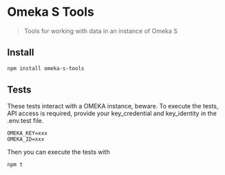 # Omeka S Tools
> Tools for working with data in an instance of Omeka S


## Install

```bash
npm install omeka-s-tools
```


## Tests

These tests interact with a OMEKA instance, beware.
To execute the tests, API access is required, provide your key_credential and key_identity in the .env.test file.


```
OMEKA_KEY=xxx
OMEKA_ID=xxx
```

Then you can execute the tests with 
```bash
npm t
```
